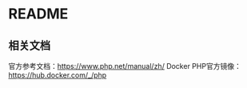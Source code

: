# README

## 相关文档

官方参考文档：<https://www.php.net/manual/zh/>
Docker PHP官方镜像：<https://hub.docker.com/_/php>
